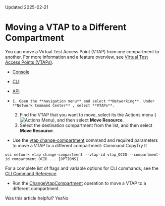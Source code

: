 Updated 2025-02-21
# Moving a VTAP to a Different Compartment
You can move a Virtual Test Access Point (VTAP) from one compartment to another.
For more information and a feature overview, see [Virtual Test Access Points (VTAPs)](https://docs.oracle.com/en-us/iaas/Content/Network/Tasks/vtap.htm#vtap "A Virtual Test Access Point \(VTAP\) provides a way to mirror traffic from a selected source to a selected target to help in troubleshooting, security analysis, and data monitoring.").
  * [Console](https://docs.oracle.com/en-us/iaas/Content/Network/Tasks/vtap-move.htm)
  * [CLI](https://docs.oracle.com/en-us/iaas/Content/Network/Tasks/vtap-move.htm)
  * [API](https://docs.oracle.com/en-us/iaas/Content/Network/Tasks/vtap-move.htm)


  *     1. Open the **navigation menu** and select **Networking**. Under **Network Command Center** , select **VTAPs**.
    2. Find the VTAP that you want to move, select its the Actions menu (![Actions Menu](https://docs.oracle.com/en-us/iaas/Content/libraries/global-images/actions-menu.png)), and then select **Move Resource**.
    3. Select the destination compartment from the list, and then select **Move Resource**.
  * Use the [vtap change-compartment](https://docs.oracle.com/iaas/tools/oci-cli/latest/oci_cli_docs/cmdref/network/vtap/change-compartment.html) command and required parameters to move a VTAP to a different compartment:
Command
CopyTry It
```
oci network vtap change-compartment --vtap-id vtap_OCID --compartment-id compartment_OCID ... [OPTIONS]
```

For a complete list of flags and variable options for CLI commands, see the [CLI Command Reference](https://docs.oracle.com/iaas/tools/oci-cli/latest).
  * Run the [ChangeVtapCompartment](https://docs.oracle.com/iaas/api/#/en/iaas/latest/Vtap/ChangeVtapCompartment) operation to move a VTAP to a different compartment.


Was this article helpful?
YesNo

